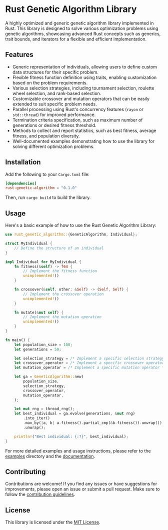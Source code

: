 # Rust Genetic Algorithm Library

A highly optimized and generic genetic algorithm library implemented in Rust. This library is designed to solve various optimization problems using genetic algorithms, showcasing advanced Rust concepts such as generics, trait bounds, and iterators for a flexible and efficient implementation.

## Features

- Generic representation of individuals, allowing users to define custom data structures for their specific problem.
- Flexible fitness function definition using traits, enabling customization based on the problem requirements.
- Various selection strategies, including tournament selection, roulette wheel selection, and rank-based selection.
- Customizable crossover and mutation operators that can be easily extended to suit specific problem needs.
- Parallel processing using Rust's concurrency features (`rayon` or `std::thread`) for improved performance.
- Termination criteria specification, such as maximum number of generations or desired fitness threshold.
- Methods to collect and report statistics, such as best fitness, average fitness, and population diversity.
- Well-documented examples demonstrating how to use the library for solving different optimization problems.

## Installation

Add the following to your `Cargo.toml` file:

```toml
[dependencies]
rust-genetic-algorithm = "0.1.0"
```

Then, run `cargo build` to build the library.

## Usage

Here's a basic example of how to use the Rust Genetic Algorithm Library:

```rust
use rust_genetic_algorithm::{GeneticAlgorithm, Individual};

struct MyIndividual {
    // Define the structure of an individual
}

impl Individual for MyIndividual {
    fn fitness(&self) -> f64 {
        // Implement the fitness function
        unimplemented!()
    }

    fn crossover(&self, other: &Self) -> (Self, Self) {
        // Implement the crossover operation
        unimplemented!()
    }

    fn mutate(&mut self) {
        // Implement the mutation operation
        unimplemented!()
    }
}

fn main() {
    let population_size = 100;
    let generations = 50;

    let selection_strategy = /* Implement a specific selection strategy */;
    let crossover_operator = /* Implement a specific crossover operator */;
    let mutation_operator = /* Implement a specific mutation operator */;

    let ga = GeneticAlgorithm::new(
        population_size,
        selection_strategy,
        crossover_operator,
        mutation_operator,
    );

    let mut rng = thread_rng();
    let best_individual = ga.evolve(generations, &mut rng)
        .into_iter()
        .max_by(|a, b| a.fitness().partial_cmp(&b.fitness()).unwrap())
        .unwrap();

    println!("Best individual: {:?}", best_individual);
}
```

For more detailed examples and usage instructions, please refer to the [examples](examples) directory and the [documentation](docs).

## Contributing

Contributions are welcome! If you find any issues or have suggestions for improvements, please open an issue or submit a pull request. Make sure to follow the [contribution guidelines](CONTRIBUTING.md).

## License

This library is licensed under the [MIT License](LICENSE).
